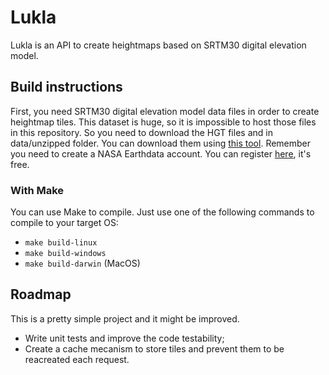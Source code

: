 # Lukla
 Lukla is an API to create heightmaps based on SRTM30 digital elevation model. 

## Build instructions

First, you need SRTM30 digital elevation model data files in order to create heightmap tiles. 
This dataset is huge, so it is impossible to host those files in this repository. So you need to download
the HGT files and in data/unzipped folder. You can download them using [this tool](https://dwtkns.com/srtm30m/).
Remember you need to create a NASA Earthdata account. You can register [here](https://urs.earthdata.nasa.gov/users/new), it's free.

### With Make

You can use Make to compile. Just use one of the following commands to compile to your target OS:

- ```make build-linux```
- ```make build-windows```
- ```make build-darwin``` (MacOS)

## Roadmap

This is a pretty simple project and it might be improved.

- Write unit tests and improve the code testability;
- Create a cache mecanism to store tiles and prevent them to be reacreated each request.
